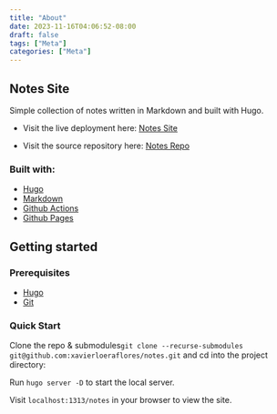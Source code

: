 ```yaml
---
title: "About"
date: 2023-11-16T04:06:52-08:00
draft: false
tags: ["Meta"]
categories: ["Meta"]
---
```


## Notes Site

Simple collection of notes written in Markdown and built with Hugo.

- Visit the live deployment here:
  [Notes Site](https://xavierloeraflores.github.io/notes/)

- Visit the source repository here: [Notes Repo](https://github.com/xavierloeraflores/notes)

### Built with:

- [Hugo](https://gohugo.io/)
- [Markdown](https://www.markdownguide.org/)
- [Github Actions](https://github.com/features/actions)
- [Github Pages](https://pages.github.com/)

## Getting started

### Prerequisites

- [Hugo](https://gohugo.io/getting-started/installing/)
- [Git](https://git-scm.com/downloads)

### Quick Start

Clone the repo & submodules`git clone --recurse-submodules git@github.com:xavierloeraflores/notes.git` and cd into the project directory:

Run `hugo server -D` to start the local server.

Visit `localhost:1313/notes` in your browser to view the site.
